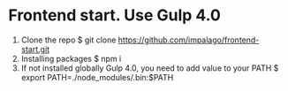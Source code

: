 # Frontend start. Use Gulp 4.0
1. Clone the repo
    $ git clone https://github.com/impalago/frontend-start.git
2. Installing packages
    $ npm i
3. If not installed globally Gulp 4.0, you need to add value to your PATH
    $ export PATH=./node_modules/.bin:$PATH